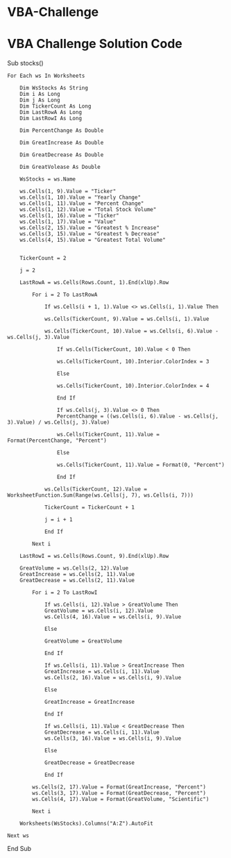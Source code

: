 # VBA-Challenge
# VBA Challenge Solution Code
Sub stocks()

    For Each ws In Worksheets
    
        Dim WsStocks As String
        Dim i As Long
        Dim j As Long
        Dim TickerCount As Long
        Dim LastRowA As Long
        Dim LastRowI As Long

        Dim PercentChange As Double

        Dim GreatIncrease As Double
  
        Dim GreatDecrease As Double
 
        Dim GreatVolease As Double

        WsStocks = ws.Name
        
        ws.Cells(1, 9).Value = "Ticker"
        ws.Cells(1, 10).Value = "Yearly Change"
        ws.Cells(1, 11).Value = "Percent Change"
        ws.Cells(1, 12).Value = "Total Stock Volume"
        ws.Cells(1, 16).Value = "Ticker"
        ws.Cells(1, 17).Value = "Value"
        ws.Cells(2, 15).Value = "Greatest % Increase"
        ws.Cells(3, 15).Value = "Greatest % Decrease"
        ws.Cells(4, 15).Value = "Greatest Total Volume"
        

        TickerCount = 2
        
        j = 2
        
        LastRowA = ws.Cells(Rows.Count, 1).End(xlUp).Row
        
            For i = 2 To LastRowA
            
                If ws.Cells(i + 1, 1).Value <> ws.Cells(i, 1).Value Then
                
                ws.Cells(TickerCount, 9).Value = ws.Cells(i, 1).Value
                
                ws.Cells(TickerCount, 10).Value = ws.Cells(i, 6).Value - ws.Cells(j, 3).Value
                
                    If ws.Cells(TickerCount, 10).Value < 0 Then
                
                    ws.Cells(TickerCount, 10).Interior.ColorIndex = 3
                
                    Else
                
                    ws.Cells(TickerCount, 10).Interior.ColorIndex = 4
                
                    End If
                    
                    If ws.Cells(j, 3).Value <> 0 Then
                    PercentChange = ((ws.Cells(i, 6).Value - ws.Cells(j, 3).Value) / ws.Cells(j, 3).Value)
                    
                    ws.Cells(TickerCount, 11).Value = Format(PercentChange, "Percent")
                    
                    Else
                    
                    ws.Cells(TickerCount, 11).Value = Format(0, "Percent")
                    
                    End If
                    
                ws.Cells(TickerCount, 12).Value = WorksheetFunction.Sum(Range(ws.Cells(j, 7), ws.Cells(i, 7)))
                
                TickerCount = TickerCount + 1
                
                j = i + 1
                
                End If
            
            Next i
            
        LastRowI = ws.Cells(Rows.Count, 9).End(xlUp).Row

        GreatVolume = ws.Cells(2, 12).Value
        GreatIncrease = ws.Cells(2, 11).Value
        GreatDecrease = ws.Cells(2, 11).Value

            For i = 2 To LastRowI
            
                If ws.Cells(i, 12).Value > GreatVolume Then
                GreatVolume = ws.Cells(i, 12).Value
                ws.Cells(4, 16).Value = ws.Cells(i, 9).Value
                
                Else
                
                GreatVolume = GreatVolume
                
                End If
                
                If ws.Cells(i, 11).Value > GreatIncrease Then
                GreatIncrease = ws.Cells(i, 11).Value
                ws.Cells(2, 16).Value = ws.Cells(i, 9).Value
                
                Else
                
                GreatIncrease = GreatIncrease
                
                End If
                
                If ws.Cells(i, 11).Value < GreatDecrease Then
                GreatDecrease = ws.Cells(i, 11).Value
                ws.Cells(3, 16).Value = ws.Cells(i, 9).Value
                
                Else
                
                GreatDecrease = GreatDecrease
                
                End If
                
            ws.Cells(2, 17).Value = Format(GreatIncrease, "Percent")
            ws.Cells(3, 17).Value = Format(GreatDecrease, "Percent")
            ws.Cells(4, 17).Value = Format(GreatVolume, "Scientific")
            
            Next i

        Worksheets(WsStocks).Columns("A:Z").AutoFit
            
    Next ws

   
End Sub
